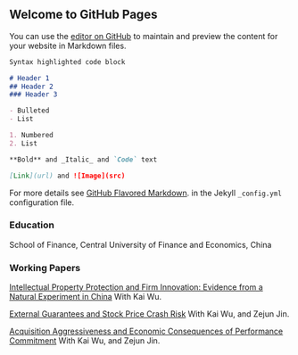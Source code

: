 ## Welcome to GitHub Pages

You can use the [editor on GitHub](https://github.com/maobinxu/maobinxu.github.io/) to maintain and preview the content for your website in Markdown files.


```markdown
Syntax highlighted code block

# Header 1
## Header 2
### Header 3

- Bulleted
- List

1. Numbered
2. List

**Bold** and _Italic_ and `Code` text

[Link](url) and ![Image](src)
```

For more details see [GitHub Flavored Markdown](https://guides.github.com/features/mastering-markdown/). in the Jekyll `_config.yml` configuration file.


### Education

School of Finance, Central University of Finance and Economics, China


### Working Papers

[Intellectual Property Protection and Firm Innovation: Evidence from a Natural Experiment in China](https://papers.ssrn.com/sol3/papers.cfm?abstract_id=3559108)
With Kai Wu.

[External Guarantees and Stock Price Crash Risk](https://papers.ssrn.com/sol3/papers.cfm?abstract_id=3670543)
With Kai Wu, and Zejun Jin.

[Acquisition Aggressiveness and Economic Consequences of Performance Commitment](https://papers.ssrn.com/sol3/papers.cfm?abstract_id=3632557)
With Kai Wu, and Zejun Jin.

